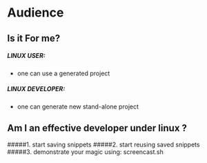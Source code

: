 # Audience

Is it For me?
--
##### LINUX USER:
- one can use a generated project

##### LINUX DEVELOPER:
- one can generate new stand-alone project

Am I an effective developer under linux ?
---
#####1. start saving   snippets
#####2. start reusing saved snippets
#####3. demonstrate your magic using: screencast.sh


